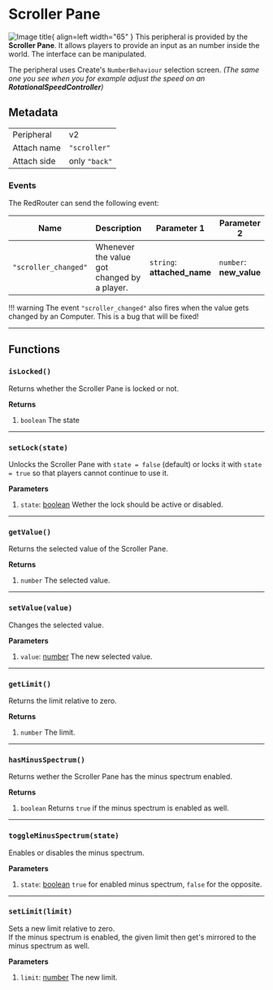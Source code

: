 # Scroller Pane

![Image title](../assets/images/peripherals/scroller_block.png){ align=left width="65" }
This peripheral is provided by the **Scroller Pane**. It allows players to provide an input as an number inside the world. The interface can be manipulated.

The peripheral uses Create's `NumberBehaviour` selection screen. _(The same one you see when you for example adjust the speed on an **RotationalSpeedController**)_

## Metadata

| | |
|-|-|
| Peripheral | v2 |
| Attach name | `"scroller"` |
| Attach side | only `"back"` |

### Events

The RedRouter can send the following event:

| Name | Description | Parameter 1 | Parameter 2 |
|------|-------------|-------------|-------------|
| `"scroller_changed"` | Whenever the value got changed by a player. | `string`: **attached_name** | `number`: **new_value** |

!!! warning
    The event `"scroller_changed"` also fires when the value gets changed by an Computer. This is a bug that will be fixed!

---

## Functions

### `isLocked()`
Returns whether the Scroller Pane is locked or not.

**Returns**

 1. `boolean` The state

---

### `setLock(state)`
Unlocks the Scroller Pane with `state = false` (default) or locks it with `state = true` so that players cannot continue to use it.

**Parameters**

 1. `state`: [boolean](https://www.lua.org/manual/5.1/manual.html#2.2) Wether the lock should be active or disabled.

---
### `getValue()`
Returns the selected value of the Scroller Pane.

**Returns**

 1. `number` The selected value.

---

### `setValue(value)`
Changes the selected value.

**Parameters**

 1. `value`: [number](https://www.lua.org/manual/5.1/manual.html#2.2) The new selected value.

---

### `getLimit()`
Returns the limit relative to zero.

**Returns**

 1. `number` The limit.

---

### `hasMinusSpectrum()`
Returns wether the Scroller Pane has the minus spectrum enabled.

**Returns**

 1. `boolean` Returns `true` if the minus spectrum is enabled as well.

---

### `toggleMinusSpectrum(state)`
Enables or disables the minus spectrum.

**Parameters**

 1. `state`: [boolean](https://www.lua.org/manual/5.1/manual.html#2.2) `true` for enabled minus spectrum, `false` for the opposite.

---

### `setLimit(limit)`
Sets a new limit relative to zero.  
If the minus spectrum is enabled, the given limit then get's mirrored to the minus spectrum as well.

**Parameters**

 1. `limit`: [number](https://www.lua.org/manual/5.1/manual.html#2.2) The new limit.